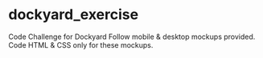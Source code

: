 # dockyard_exercise
Code Challenge for Dockyard
Follow mobile & desktop mockups provided. Code HTML & CSS only for these mockups.
